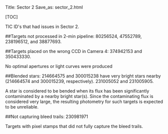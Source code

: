 Title: Sector 2
Save_as: sector_2.html

[TOC]

TIC ID's that had issues in Sector 2.

##Targets not processed in 2-min pipeline:
80256524, 47552789, 238196512, and 38877693.

##Targets placed on the wrong CCD in Camera 4:
374942153 and 350433330.

No optimal apertures or light curves were produced

##Blended stars:
214664575 and 300015238 have very bright stars nearby (214664574 and 300015239, respectively).
231005052 and 231005905.

A star is considered to be bended when its flux has been significantly contaminated by a nearby bright star(s). Since the contaminating flux is considered very large, the resulting photometry for such targets is expected to be unreliable.

##Not capturing bleed trails:
230981971

Targets with pixel stamps that did not fully capture the bleed trails.
